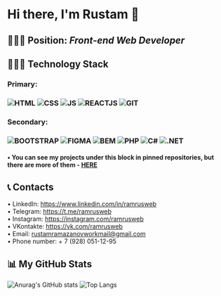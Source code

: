 # Hi there, I'm Rustam 👋
## 👨🏻‍🏫 Position: *Front-end Web Developer*
## 👨🏻‍💻 Technology Stack
### Primary:
### ![HTML](https://img.shields.io/badge/-HTML-151515?style=for-the-badge&logo=html5) ![CSS](https://img.shields.io/badge/-CSS-151515?style=for-the-badge&logo=css3) ![JS](https://img.shields.io/badge/-JS-151515?style=for-the-badge&logo=javascript) ![REACTJS](https://img.shields.io/badge/-REACTJS-151515?style=for-the-badge&logo=react) ![GIT](https://img.shields.io/badge/-GIT-151515?style=for-the-badge&logo=git)

### Secondary:
### ![BOOTSTRAP](https://img.shields.io/badge/-BOOTSTRAP-151515?style=for-the-badge&logo=bootstrap) ![FIGMA](https://img.shields.io/badge/-FIGMA-151515?style=for-the-badge&logo=figma) ![BEM](https://img.shields.io/badge/-BEM-151515?style=for-the-badge) ![PHP](https://img.shields.io/badge/-PHP-151515?style=for-the-badge&logo=php) ![C#](https://img.shields.io/badge/-C%23-151515?style=for-the-badge&logo=c#) ![.NET](https://img.shields.io/badge/-.NET-151515?style=for-the-badge&logo=.net)

####  • You can see my projects under this block in pinned repositories, but there are more of them - <a href="https://github.com/ramrusgit?tab=repositories" target="_blank">HERE</a>

## 📞 Contacts 
• LinkedIn: https://www.linkedin.com/in/ramrusweb<br>
• Telegram: https://t.me/ramrusweb<br>
• Instagram: https://instagram.com/ramrusweb<br>
• VKontakte: https://vk.com/ramrusweb<br>
• Email: rustamramazanovworkmail@gmail.com<br>
• Phone number: + 7 (928) 051-12-95


## 📊 My GitHub Stats
![Anurag's GitHub stats](https://github-readme-stats.vercel.app/api?username=ramrusweb&show_icons=true&theme=react) ![Top Langs](https://github-readme-stats.vercel.app/api/top-langs/?username=ramrusweb&layout=compact&theme=react)
